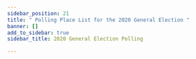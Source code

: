 ```yaml
---
sidebar_position: 21
title: " Polling Place List for the 2020 General Election "
banner: []
add_to_sidebar: true
sidebar_title: 2020 General Election Polling

---
```

